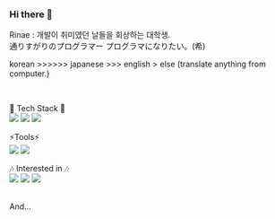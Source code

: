 ### Hi there 👋
Rinae : 개발이 취미였던 날들을 회상하는 대학생.</br>
通りすがりのプログラマー プログラマになりたい。(希)</br>

korean >>>>>> japanese >>> english > else (translate anything from computer.)

</br>


🌱 Tech Stack 🌱</br>
<img src="https://img.shields.io/badge/Spring-6DB33F?style=flat-square&logo=Spring&logoColor=white"/>
<img src="https://img.shields.io/badge/Kotlin-7F52FF?style=flat-square&logo=Kotlin&logoColor=white"/>
<img src="https://img.shields.io/badge/MySQL-4479A1?style=flat-square&logo=MySQL&logoColor=white"/>

⚡Tools⚡</br>
<img src="https://img.shields.io/badge/intellij-000000?style=flat-square&logo=intellj&logoColor=white"/>
<img src="https://img.shields.io/badge/#527FFF-amazonrds?style=flat-square&logo=amazonrds&logoColor=white"/>
</br>

🎶 Interested in 🎶 </br>
<img src="https://img.shields.io/badge/Git-F05032?style=flat-square&logo=Git&logoColor=white"/>
<img src="https://img.shields.io/badge/Gradle-02303A?style=flat-square&logo=Gradle&logoColor=white"/>
<img src="https://img.shields.io/badge/Fila-03234C?style=flat-square&logo=Fila&logoColor=white"/>

</br>
And...
</br>
<!--
**rinaeshin/rinaeshin** is a ✨ _special_ ✨ repository because its `README.md` (this file) appears on your GitHub profile.

Here are some ideas to get you started:

- 🔭 I’m currently working on ...
- 🌱 I’m currently learning ...
- 👯 I’m looking to collaborate on ...
- 🤔 I’m looking for help with ...
- 💬 Ask me about ...
- 📫 How to reach me: ...
- 😄 Pronouns: ...
- ⚡ Fun fact: ...
-->
